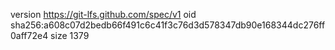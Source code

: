 version https://git-lfs.github.com/spec/v1
oid sha256:a608c07d2bedb66f491c6c41f3c76d3d578347db90e168344dc276ff0aff72e4
size 1379
